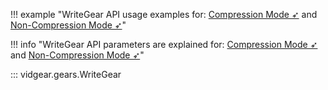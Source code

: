 <!--
===============================================
vidgear library source-code is deployed under the Apache 2.0 License:

Copyright (c) 2019-2020 Abhishek Thakur(@abhiTronix) <abhi.una12@gmail.com>

Licensed under the Apache License, Version 2.0 (the "License");
you may not use this file except in compliance with the License.
You may obtain a copy of the License at

   http://www.apache.org/licenses/LICENSE-2.0

Unless required by applicable law or agreed to in writing, software
distributed under the License is distributed on an "AS IS" BASIS,
WITHOUT WARRANTIES OR CONDITIONS OF ANY KIND, either express or implied.
See the License for the specific language governing permissions and
limitations under the License.
===============================================
-->

!!! example "WriteGear API usage examples for: [Compression Mode ➶](../../../gears/writegear/compression/usage/) and [Non-Compression Mode ➶](../../../gears/writegear/non_compression/usage/)"

!!! info "WriteGear API parameters are explained for: [Compression Mode ➶](../../../gears/writegear/compression/params/) and [Non-Compression Mode ➶](../../../gears/writegear/non_compression/params/)"

::: vidgear.gears.WriteGear	
	
    
&nbsp;